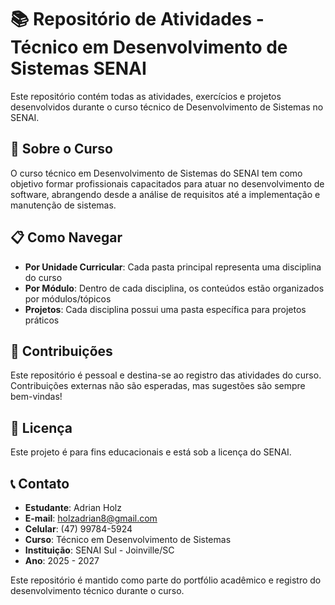 # 📚 Repositório de Atividades - Técnico em Desenvolvimento de Sistemas SENAI

Este repositório contém todas as atividades, exercícios e projetos desenvolvidos durante o curso técnico de Desenvolvimento de Sistemas no SENAI.

## 🎯 Sobre o Curso

O curso técnico em Desenvolvimento de Sistemas do SENAI tem como objetivo formar profissionais capacitados para atuar no desenvolvimento de software, abrangendo desde a análise de requisitos até a implementação e manutenção de sistemas.

## 📋 Como Navegar

- **Por Unidade Curricular**: Cada pasta principal representa uma disciplina do curso
- **Por Módulo**: Dentro de cada disciplina, os conteúdos estão organizados por módulos/tópicos
- **Projetos**: Cada disciplina possui uma pasta específica para projetos práticos

## 🤝 Contribuições

Este repositório é pessoal e destina-se ao registro das atividades do curso. Contribuições externas não são esperadas, mas sugestões são sempre bem-vindas!

## 📄 Licença

Este projeto é para fins educacionais e está sob a licença do SENAI.

## 📞 Contato

- **Estudante**: Adrian Holz
- **E-mail**: holzadrian8@gmail.com
- **Celular**: (47) 99784-5924
- **Curso**: Técnico em Desenvolvimento de Sistemas
- **Instituição**: SENAI Sul - Joinville/SC
- **Ano**: 2025 - 2027

Este repositório é mantido como parte do portfólio acadêmico e registro do desenvolvimento técnico durante o curso.
